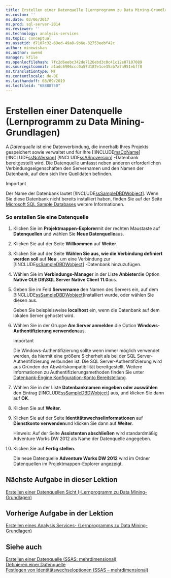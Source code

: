 ```yaml
---
title: Erstellen einer Datenquelle (Lernprogramm zu Data Mining-Grundlagen) | Microsoft-Dokumentation
ms.custom: ''
ms.date: 03/06/2017
ms.prod: sql-server-2014
ms.reviewer: ''
ms.technology: analysis-services
ms.topic: conceptual
ms.assetid: d7107c32-69ed-49a8-9b6e-32753eebf42c
author: minewiskan
ms.author: owend
manager: kfile
ms.openlocfilehash: 7fc2d6eebc342de7126ebd3c8c41c12e07107089
ms.sourcegitcommit: a1adc6906ccc0a57d187e1ce35ab7a7a951ebff8
ms.translationtype: MT
ms.contentlocale: de-DE
ms.lasthandoff: 08/09/2019
ms.locfileid: "68888750"
---
```

# <a name="creating-a-data-source-basic-data-mining-tutorial"></a>Erstellen einer Datenquelle (Lernprogramm zu Data Mining-Grundlagen)
  A *Datenquelle* ist eine Datenverbindung, die innerhalb Ihres Projekts gespeichert sowie verwaltet und für Ihre [!INCLUDE[msCoName](../includes/msconame-md.md)] [!INCLUDE[ssNoVersion](../includes/ssnoversion-md.md)] [!INCLUDE[ssASnoversion](../includes/ssasnoversion-md.md)] -Datenbank bereitgestellt wird. Die Datenquelle umfasst neben anderen erforderlichen Verbindungseigenschaften den Servernamen und den Namen der Datenbank, auf dem sich Ihre Quelldaten befinden.  
  
> [!IMPORTANT]  
>  Der Name der Datenbank lautet [!INCLUDE[ssSampleDBDWobject](../includes/sssampledbdwobject-md.md)]. Wenn Sie diese Datenbank nicht bereits installiert haben, finden Sie auf der Seite [Microsoft SQL Sample Databases](https://go.microsoft.com/fwlink/?LinkId=88417) weitere Informationen.  
  
### <a name="to-create-a-data-source"></a>So erstellen Sie eine Datenquelle  
  
1.  Klicken Sie im **Projektmappen-Explorer**mit der rechten Maustaste auf **Datenquellen** und wählen Sie **Neue Datenquelle**aus.  
  
2.  Klicken Sie auf der Seite **Willkommen** auf **Weiter**.  
  
3.  Klicken Sie auf der Seite **Wählen Sie aus, wie die Verbindung definiert werden soll** auf **Neu** , um eine Verbindung zur [!INCLUDE[ssSampleDBDWobject](../includes/sssampledbdwobject-md.md)] -Datenbank hinzuzufügen.  
  
4.  Wählen Sie im **Verbindungs-Manager** in der Liste **Anbieter**die Option **Native OLE DB\SQL Server Native Client 11.0**aus.  
  
5.  Geben Sie im Feld **Servername** den Namen des Servers ein, auf dem [!INCLUDE[ssSampleDBDWobject](../includes/sssampledbdwobject-md.md)]installiert wurde, oder wählen Sie diesen aus.  
  
     Geben Sie beispielsweise **localhost** ein,  wenn die Datenbank auf dem lokalen Server gehostet wird.  
  
6.  Wählen Sie in der Gruppe **Am Server anmelden** die Option **Windows-Authentifizierung verwenden**aus.  
  
    > [!IMPORTANT]  
    >  Die Windows-Authentifizierung sollte wenn immer möglich verwendet werden, da hiermit eine größere Sicherheit als bei der SQL Server-Authentifizierung verbunden ist. Die SQL Server-Authentifizierung wird aus Gründen der Abwärtskompatibilität bereitgestellt. Weitere Informationen zu Authentifizierungsmethoden finden Sie unter [Datenbank-Engine Konfiguration-Konto Bereitstellung](../../2014/sql-server/install/database-engine-configuration-account-provisioning.md).  
  
7.  Wählen Sie in der Liste **Datenbanknamen eingeben oder auswählen** den Eintrag [!INCLUDE[ssSampleDBDWobject](../includes/sssampledbdwobject-md.md)] aus, und klicken Sie dann auf **OK**.  
  
8.  Klicken Sie auf **Weiter**.  
  
9. Klicken Sie auf der Seite **Identitätswechselinformationen** auf **Dienstkonto verwenden**und klicken Sie dann auf **Weiter**.  
  
     Hinweis: Auf der Seite **Assistenten abschließen** wird standardmäßig Adventure Works DW 2012 als Name der Datenquelle angegeben.  
  
10. Klicken Sie auf **Fertig stellen**.  
  
     Die neue Datenquelle **Adventure Works DW 2012** wird im Ordner Datenquellen im Projektmappen-Explorer angezeigt.  
  
## <a name="next-task-in-lesson"></a>Nächste Aufgabe in dieser Lektion  
 [Erstellen einer Datenquellen Sicht &#40;-Lernprogramm zu Data Mining-Grundlagen&#41;](../../2014/tutorials/creating-a-data-source-view-basic-data-mining-tutorial.md)  
  
## <a name="previous-task-in-lesson"></a>Vorherige Aufgabe in der Lektion  
 [Erstellen eines Analysis Services- &#40;Lernprogramms zu Data Mining-Grundlagen&#41;](../../2014/tutorials/creating-an-analysis-services-project-basic-data-mining-tutorial.md)  
  
## <a name="see-also"></a>Siehe auch  
 [Erstellen einer Datenquelle (SSAS: mehrdimensional)](https://docs.microsoft.com/analysis-services/multidimensional-models/create-a-data-source-ssas-multidimensional)   
 [Definieren einer Datenquelle](https://docs.microsoft.com/analysis-services/lesson-1-2-defining-a-data-source)   
 [Festlegen von Identitätswechseloptionen &#40;SSAS – mehrdimensional&#41;](https://docs.microsoft.com/analysis-services/multidimensional-models/set-impersonation-options-ssas-multidimensional)  
  
  

